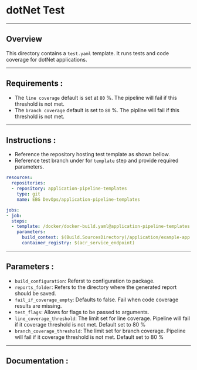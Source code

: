# dotNet Test
---
## Overview
This directory contains a `test.yaml` template. It runs tests and code coverage for dotNet applications.

---
## Requirements :
- The `line coverage` default is set at `80` %. The pipeline will fail if this threshold is not met.
- The `branch coverage` default is set to `80` %. The pipline will fail if this threshold is not met.

---
## Instructions :
- Reference the repository hosting test template as shown bellow.
- Reference test branch under for `template` step and provide required parameters.

```yaml
resources:
  repositories:
  - repository: application-pipeline-templates
    type: git
    name: EBG DevOps/application-pipeline-templates   

jobs:
- job:
  steps:
  - template: /docker/docker-build.yaml@application-pipeline-templates
    parameters:  
      build_context: $(Build.SourcesDirectory)/application/example-app
      container_registry: $(acr_service_endpoint)
```

---
## Parameters :
- `build_configuration`: Referst to configuration to package.
- `reports_folder`: Refers to the directory where the generated report should be saved.
- `fail_if_coverage_empty`: Defaults to false. Fail when code coverage results are missing. 
- `test_flags`: Allows for flags to be passed to arguments.
- `line_coverage_threshold`: The limit set for line coverage. Pipeline will fail if it coverage threshold is not met. Default set to 80 %
- `branch_coverage_threshold`:  The limit set for branch coverage. Pipeline will fail if it coverage threshold is not met. Default set to 80 %

---
## Documentation :